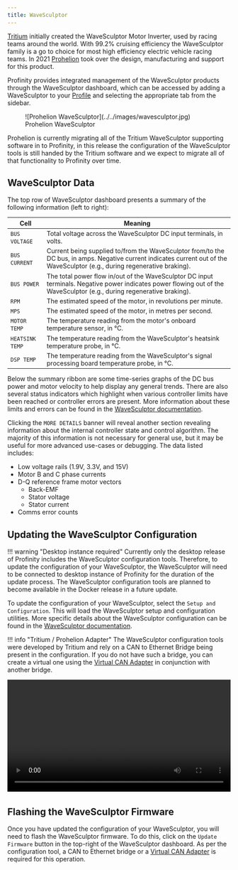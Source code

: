 ```yaml
---
title: WaveSculptor
---
```


[Tritium](https://www.tritiumcharging.com/) initially created the WaveSculptor Motor Inverter, used by racing teams around the world.  With 99.2% cruising efficiency the WaveSculptor family is a go to choice for most high efficiency electric vehicle racing teams.  In 2021 [Prohelion](https://www.prohelion.com) took over the design, manufacturing and support for this product.

Profinity provides integrated management of the WaveSculptor products through the WaveSculptor dashboard, which can be accessed by adding a WaveSculptor to your [Profile](../../Getting_Started/Profiles.md) and selecting the appropriate tab from the sidebar.

<figure markdown>
![Prohelion WaveSculptor](../../images/wavesculptor.jpg)
<figcaption>Prohelion WaveSculptor</figcaption>
</figure>

<!-- Check this -->
Prohelion is currently migrating all of the Tritium WaveSculptor supporting software in to Profinity, in this release the configuration of the WaveSculptor tools is still handed by the Tritium software and we expect to migrate all of that functionality to Profinity over time.

## WaveSculptor Data

The top row of WaveSculptor dashboard presents a summary of the following information (left to right):

| Cell            | Meaning                                                                                      |
|-----------------|----------------------------------------------------------------------------------------------|
| `BUS VOLTAGE`   | Total voltage across the WaveSculptor DC input terminals, in volts.                          |
| `BUS CURRENT`   | Current being supplied to/from the WaveSculptor from/to the DC bus, in amps. Negative current indicates current out of the WaveSculptor (e.g., during regenerative braking). |
| `BUS POWER`     | The total power flow in/out of the WaveSculptor DC input terminals. Negative power indicates power flowing out of the WaveSculptor (e.g., during regenerative braking). |
| `RPM`           | The estimated speed of the motor, in revolutions per minute.                                 |
| `MPS`           | The estimated speed of the motor, in metres per second.                                      |
| `MOTOR TEMP`    | The temperature reading from the motor's onboard temperature sensor, in °C.                  |
| `HEATSINK TEMP` | The temperature reading from the WaveSculptor's heatsink temperature probe, in °C.                                     |
| `DSP TEMP`      | The temperature reading from the WaveSculptor's signal processing board temperature probe, in °C.                   |

Below the summary ribbon are some time-series graphs of the DC bus power and motor velocity to help display any general trends. There are also several status indicators which highlight when various controller limits have been reached or controller errors are present. More information about these limits and errors can be found in the [WaveSculptor documentation](../../../Motor_Controllers/index.md).

Clicking the `MORE DETAILS` banner will reveal another section revealing information about the internal controller state and control algorithm. The majority of this information is not necessary for general use, but it may be useful for more advanced use-cases or debugging. The data listed includes:

- Low voltage rails (1.9V, 3.3V, and 15V)
- Motor B and C phase currents
- D-Q reference frame motor vectors
    - Back-EMF
    - Stator voltage
    - Stator current
- Comms error counts

## Updating the WaveSculptor Configuration

!!! warning "Desktop instance required"
    Currently only the desktop release of Profinity includes the WaveSculptor configuration tools. Therefore, to update the configuration of your WaveSculptor, the WaveSculptor will need to be connected to desktop instance of Profinity for the duration of the update process. The WaveSculptor configuration tools are planned to become available in the Docker release in a future update.

To update the configuration of your WaveSculptor, select the `Setup and Configuration`. This will load the WaveSculptor setup and configuration utilities. More specific details about the WaveSculptor configuration can be found in the [WaveSculptor documentation](../../../Motor_Controllers/Config_Software/index.md).

!!! info "Tritium / Prohelion Adapter"
    The WaveSculptor configuration tools were developed by Tritium and rely on a CAN to Ethernet Bridge being present in the configuration.  If you do not have such a bridge, you can create a virtual one using the [Virtual CAN Adapter](../Adaptors/Virtual_CAN_Adapter.md) in conjunction with another bridge.

<!-- Video needs to be update, requires a physical WaveSculptor -->
<video autoplay loop controls width="100%">
  <source src="../../video/ConfigWS22.mov" type="video/mp4">
  Your browser does not support the video tag.
</video>

## Flashing the WaveSculptor Firmware

Once you have updated the configuration of your WaveSculptor, you will need to flash the WaveSculptor firmware. To do this, click on the `Update Firmware` button in the top-right of the WaveSculptor dashboard. As per the configuration tool, a CAN to Ethernet bridge or a [Virtual CAN Adapter](../Adaptors/Virtual_CAN_Adapter.md) is required for this operation.